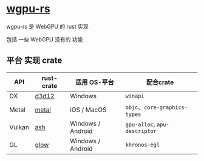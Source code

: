 # [wgpu-rs](https://docs.rs/wgpu/latest/wgpu/)

wgpu-rs 是 WebGPU 的 rust 实现

包括 一些 WebGPU 没有的 功能

## 平台 实现 crate

|API|rust-crate|适用 OS-平台|配合crate|
|--|--|--|--|
|DX|[d3d12](https://docs.rs/d3d12/0.4.1/d3d12/)|Windows|`winapi`|
|Metal|[metal](https://docs.rs/crate/metal/0.23.1)|iOS / MacOS|`objc`、`core-graphics-types`|
|Vulkan|[ash](https://docs.rs/ash/0.33.3+1.2.191/ash/)|Windows / Android|`gpu-alloc`, `apu-descriptor`|
|GL|[glow](https://docs.rs/glow/0.11.0/glow/)|Windows / Android|`khronos-egl`|